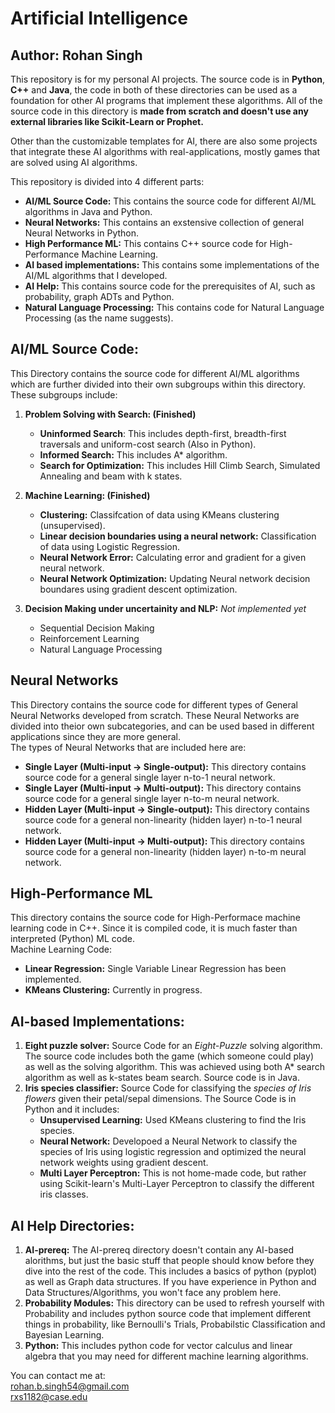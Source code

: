 # Artificial Intelligence
## Author: Rohan Singh

This repository is for my personal AI projects. The source code is in **Python**, **C++** and **Java**, the code in both of these directories can be used as a foundation for other AI programs that implement these algorithms. All of the source code in this directory is **made from scratch and doesn't use any external libraries like Scikit-Learn or Prophet.**

Other than the customizable templates for AI, there are also some projects that integrate these AI algorithms with real-applications, mostly games that are solved using AI algorithms.  

This repository is divided into 4 different parts:   
  - **AI/ML Source Code:** This contains the source code for different AI/ML algorithms in Java and Python.  
  - **Neural Networks:** This contains an exstensive collection of general Neural Networks in Python.  
  - **High Performance ML:** This contains C++ source code for High-Performance Machine Learning.  
  - **AI based implementations:** This contains some implementations of the AI/ML algorithms that I developed.  
  - **AI Help:** This contains source code for the prerequisites of AI, such as probability, graph ADTs and Python.
  - **Natural Language Processing:** This contains code for Natural Language Processing (as the name suggests).

## AI/ML Source Code:   
This Directory contains the source code for different AI/ML algorithms which are further divided into their own subgroups within this directory. These subgroups include:   
1) **Problem Solving with Search: (Finished)**  
    - **Uninformed Search**: This includes depth-first, breadth-first traversals and uniform-cost search (Also in Python).  
    - **Informed Search:** This includes A* algorithm.    
    - **Search for Optimization:** This includes Hill Climb Search, Simulated Annealing and beam with k states.   
    
2) **Machine Learning: (Finished)**    
    - **Clustering:**  Classifcation of data using KMeans clustering (unsupervised).  
    - **Linear decision boundaries using a neural network:** Classification of data using Logistic Regression.    
    - **Neural Network Error:** Calculating error and gradient for a given neural network.  
    - **Neural Network Optimization:** Updating Neural network decision boundares using gradient descent optimization.   
  
3) **Decision Making under uncertainity and NLP:** *Not implemented yet*  
    - Sequential Decision Making  
    - Reinforcement Learning  
    - Natural Language Processing    

## Neural Networks
This Directory contains the source code for different types of General Neural Networks developed from scratch. These Neural Networks are divided into theior own subcategories, and can be used based in different applications since they are more general.  
The types of Neural Networks that are included here are:  
  - **Single Layer (Multi-input -> Single-output):** This directory contains source code for a general single layer n-to-1 neural network.   
  - **Single Layer (Multi-input -> Multi-output):** This directory contains source code for a general single layer n-to-m neural network.  
  - **Hidden Layer (Multi-input -> Single-output):** This directory contains source code for a general non-linearity (hidden layer) n-to-1 neural network.      
  - **Hidden Layer (Multi-input -> Multi-output):** This directory contains source code for a general non-linearity (hidden layer) n-to-m neural network. 

## High-Performance ML
This directory contains the source code for High-Performace machine learning code in C++. Since it is compiled code, it is much faster than interpreted (Python) ML code.  
Machine Learning Code:  
  - **Linear Regression:** Single Variable Linear Regression has been implemented.  
  - **KMeans Clustering:** Currently in progress.  

## AI-based Implementations:  
1) **Eight puzzle solver:** Source Code for an *Eight-Puzzle* solving algorithm. The source code includes both the game (which someone could play) as well as the solving algorithm. This was achieved using both A* search algorithm as well as k-states beam search. Source code is in Java.    
2) **Iris species classifier:** Source Code for classifying the *species of Iris flowers* given their petal/sepal dimensions. The Source Code is in Python and it includes:  
    - **Unsupervised Learning:** Used KMeans clustering to find the Iris species.  
    - **Neural Network:** Developoed a Neural Network to classify the species of Iris using logistic regression and optimized the neural network weights using gradient descent.  
    - **Multi Layer Perceptron:** This is not home-made code, but rather using Scikit-learn's Multi-Layer Perceptron to classify the different iris classes.  
    
## AI Help Directories:
1) **AI-prereq:** The AI-prereq directory doesn't contain any AI-based alorithms, but just the basic stuff that people should know before they dive into the rest of the code. This includes a basics of python (pyplot) as well as Graph data structures. If you have experience in Python and Data Structures/Algorithms, you won't face any problem here.  
2) **Probability Modules:** This directory can be used to refresh yourself with Probability and includes python source code that implement different things in probability, like Bernoulli's Trials, Probabilstic Classification and Bayesian Learning.   
3) **Python:** This includes python code for vector calculus and linear algebra that you may need for different machine learning algorithms.  
    

You can contact me at:  
rohan.b.singh54@gmail.com  
rxs1182@case.edu  
